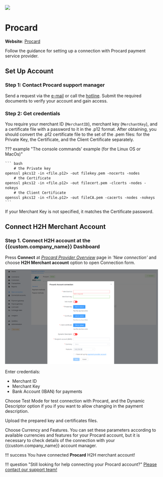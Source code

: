 <img src="https://static.openfintech.io/payment_providers/procard/logo.png?w=400" width="400px" >

# Procard

**Website**: [Procard](http://www.procard.ua/)

Follow the guidance for setting up a connection with Procard payment service provider.

## Set Up Account

### Step 1: Contact Procard support manager

Send a request via the [e-mail](mailto:info@procard-ltd.com
) or call the [hotline](tel:+380567940548). Submit the required documents to verify your account and gain access.

### Step 2: Get credentials

You require your merchant ID (`MerchantID`), merchant key (`MerchantKey`), and a certificate file with a password to it in the .p12 format. After obtaining, you should convert the .p12 certificate file to the set of the .pem files: for the Private Key, the Certificate, and the Client Certificate separately.

??? example "The console commands' example (for the Linux OS or MacOs)"

    ``` bash
        # the Private key
    openssl pkcs12 -in <file.p12> -out filekey.pem -nocerts -nodes
        # the Certificate 
    openssl pkcs12 -in <file.p12> -out filecert.pem -clcerts -nodes -nokeys
        # the Client Certificate
    openssl pkcs12 -in <file.p12> -out fileCA.pem -cacerts -nodes -nokeys
    ```

If your Merchant Key is not specified, it matches the Certificate password.

## Connect H2H Merchant Account

### Step 1. Connect H2H account at the {{custom.company_name}} Dashboard

Press **Connect** at [*Procard Provider Overview*]({{custom.dashboard_base_url}}connect-directory/payment-providers/procard/general) page in *'New connection'* and choose **H2H Merchant account** option to open Connection form.

![Connect](images/h2h-merchant-account.png)

Enter credentials:

* Merchant ID
* Merchant Key
* Bank Account (IBAN) for payments

Choose Test Mode for test connection with Procard, and the Dynamic Descriptor option if you if you want to allow changing in the payment description.

Upload the prepared key and certificates files.

Choose Currency and Features. You can set these parameters according to available currencies and features for your Procard account, but it is necessary to check details of the connection with your {{custom.company_name}} account manager.

!!! success
    You have connected **Procard** H2H merchant account!

!!! question "Still looking for help connecting your Procard account?"
    [Please contact our support team!](mailto:{{custom.support_email}})